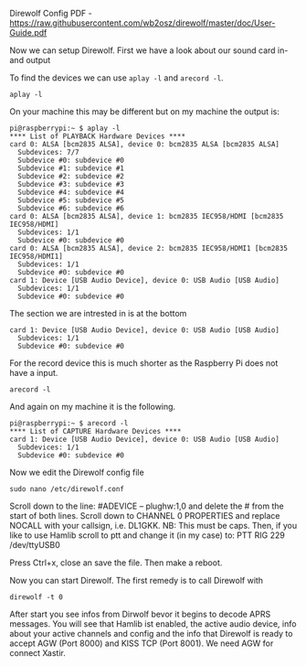Direwolf Config PDF - https://raw.githubusercontent.com/wb2osz/direwolf/master/doc/User-Guide.pdf

Now we can setup Direwolf. First we have a look about our sound card in- and output

To find the devices we can use ```aplay -l``` and ```arecord -l```.

```
aplay -l
```

On your machine this may be different but on my machine the output is:

```
pi@raspberrypi:~ $ aplay -l
**** List of PLAYBACK Hardware Devices ****
card 0: ALSA [bcm2835 ALSA], device 0: bcm2835 ALSA [bcm2835 ALSA]
  Subdevices: 7/7
  Subdevice #0: subdevice #0
  Subdevice #1: subdevice #1
  Subdevice #2: subdevice #2
  Subdevice #3: subdevice #3
  Subdevice #4: subdevice #4
  Subdevice #5: subdevice #5
  Subdevice #6: subdevice #6
card 0: ALSA [bcm2835 ALSA], device 1: bcm2835 IEC958/HDMI [bcm2835 IEC958/HDMI]
  Subdevices: 1/1
  Subdevice #0: subdevice #0
card 0: ALSA [bcm2835 ALSA], device 2: bcm2835 IEC958/HDMI1 [bcm2835 IEC958/HDMI1]
  Subdevices: 1/1
  Subdevice #0: subdevice #0
card 1: Device [USB Audio Device], device 0: USB Audio [USB Audio]
  Subdevices: 1/1
  Subdevice #0: subdevice #0
```

The section we are intrested in is at the bottom

```
card 1: Device [USB Audio Device], device 0: USB Audio [USB Audio]
  Subdevices: 1/1
  Subdevice #0: subdevice #0
```

For the record device this is much shorter as the Raspberry Pi does not have a input.

```
arecord -l
```

And again on my machine it is the following. 

```
pi@raspberrypi:~ $ arecord -l
**** List of CAPTURE Hardware Devices ****
card 1: Device [USB Audio Device], device 0: USB Audio [USB Audio]
  Subdevices: 1/1
  Subdevice #0: subdevice #0
```

Now we edit the Direwolf config file

```
sudo nano /etc/direwolf.conf
```

Scroll down to the line: #ADEVICE – plughw:1,0 and delete the # from the start of both lines. Scroll down to CHANNEL 0 PROPERTIES and replace NOCALL with your callsign, i.e. DL1GKK. NB: This must be caps. Then, if you like to use Hamlib scroll to ptt and change it (in my case) to: PTT RIG 229 /dev/ttyUSB0

Press Ctrl+x, close an save the file. Then make a reboot.

Now you can start Direwolf. The first remedy is to call Direwolf with 

```
direwolf -t 0
```

After start you see infos from Dirwolf bevor it begins to decode APRS messages. You will see that Hamlib ist enabled, the active audio device, info about your active channels and config and the info that Direwolf is ready to accept AGW (Port 8000) and KISS TCP (Port 8001). We need AGW for connect Xastir.
